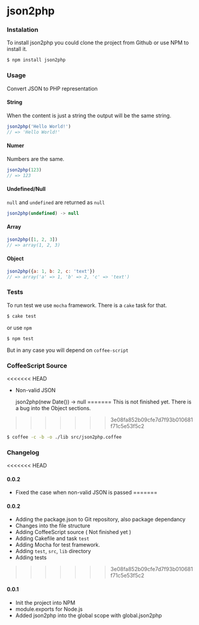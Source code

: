 json2php
========

### Instalation

To install json2php you could clone the project from Github or use NPM to install it.

```bash
$ npm install json2php
```

### Usage

Convert JSON to PHP representation

#### String

When the content is just a string the output will be the same string.

```javascript
json2php('Hello World!') 
// => 'Hello World!'
```

#### Numer

Numbers are the same.

```javascript
json2php(123) 
// => 123
```

#### Undefined/Null

`null` and `undefined` are returned as `null`

```javascript
json2php(undefined) -> null
```

#### Array

```javascript
json2php([1, 2, 3]) 
// => array(1, 2, 3)
```

#### Object

```javascript
json2php({a: 1, b: 2, c: 'text'}) 
// => array('a' => 1, 'b' => 2, 'c' => 'text')
```

### Tests

To run test we use `mocha` framework. There is a `cake` task for that.

```bash
$ cake test
```

or use `npm` 

```bash
$ npm test
```

But in any case you will depend on `coffee-script`

### CoffeeScript Source

<<<<<<< HEAD
- Non-valid JSON

	json2php(new Date()) -> null
=======
This is not finished yet. There is a bug into the Object sections.
>>>>>>> 3e08fa852b09cfe7d7f93b010681f71c5e53f5c2

```bash
$ coffee -c -b -o ./lib src/json2php.coffee
```
### Changelog

<<<<<<< HEAD
#### 0.0.2
  * Fixed the case when non-valid JSON is passed
=======
#### 0.0.2 
  * Adding the package.json to Git repository, also package dependancy
  * Changes into the file structure
  * Adding CoffeeScript source ( Not finished yet )
  * Adding Cakefile and task `test`
  * Adding Mocha for test framework.
  * Adding `test`, `src`, `lib` directory
  * Adding tests
>>>>>>> 3e08fa852b09cfe7d7f93b010681f71c5e53f5c2

#### 0.0.1
  * Init the project into NPM 
  * module.exports for Node.js 
  * Added json2php into the global scope with global.json2php

